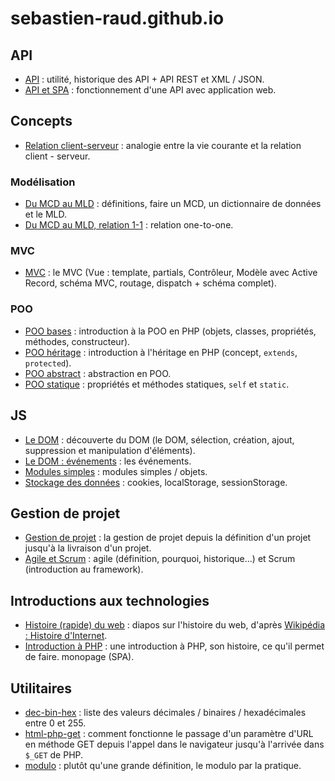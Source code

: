 # sebastien-raud.github.io

## API

- [API](https://sebastien-raud.github.io/api/) : utilité, historique des API + API REST et XML / JSON.
- [API et SPA](https://sebastien-raud.github.io/api-spa/) : fonctionnement d'une API avec application web.

## Concepts

- [Relation client-serveur](https://sebastien-raud.github.io/client-serveur/) : analogie entre la vie courante et la relation client - serveur.

### Modélisation

- [Du MCD au MLD](https://sebastien-raud.github.io/mcd-vers-mld/) : définitions, faire un MCD, un dictionnaire de données et le MLD.
- [Du MCD au MLD, relation 1-1](https://sebastien-raud.github.io/mcd-vers-mld-1-1/) : relation one-to-one.

### MVC

- [MVC](https://sebastien-raud.github.io/mvc) : le MVC (Vue : template, partials, Contrôleur, Modèle avec Active Record, schéma MVC, routage, dispatch + schéma complet).

### POO

- [POO bases](https://sebastien-raud.github.io/poo-bases) : introduction à la POO en PHP (objets, classes, propriétés, méthodes, constructeur).
- [POO héritage](https://sebastien-raud.github.io/poo-heritage) : introduction à l'héritage en PHP (concept, `extends`, `protected`).
- [POO abstract](https://sebastien-raud.github.io/poo-abstract) : abstraction en POO.
- [POO statique](https://sebastien-raud.github.io/poo-statique) : propriétés et méthodes statiques, `self` et `static`.

## JS

- [Le DOM](https://sebastien-raud.github.io/DOM/) : découverte du DOM (le DOM, sélection, création, ajout, suppression et manipulation d'éléments).
- [Le DOM : événements](https://sebastien-raud.github.io/DOM-events/) : les événements.
- [Modules simples](https://sebastien-raud.github.io/js-modules) : modules simples / objets.
- [Stockage des données](https://sebastien-raud.github.io/js-stockage-donnees) : cookies, localStorage, sessionStorage.

## Gestion de projet

- [Gestion de projet](https://sebastien-raud.github.io/gestion-de-projet/) : la gestion de projet depuis la définition d'un projet jusqu'à la livraison d'un projet.
- [Agile et Scrum](https://sebastien-raud.github.io/projet-agile/) : agile (définition, pourquoi, historique...) et Scrum (introduction au framework).

## Introductions aux technologies

- [Histoire (rapide) du web](https://sebastien-raud.github.io/histoire-rapide-du-web/) : diapos sur l'histoire du web, d'après [Wikipédia : Histoire d'Internet](https://fr.wikipedia.org/wiki/Histoire_d%27Internet).
- [Introduction à PHP](https://sebastien-raud.github.io/php-intro/) : une introduction à PHP, son histoire, ce qu'il permet de faire.
 monopage (SPA).

## Utilitaires

- [dec-bin-hex](https://sebastien-raud.github.io/dec-bin-hex/) : liste des valeurs décimales / binaires / hexadécimales entre 0 et 255.
- [html-php-get](https://sebastien-raud.github.io/html-php-get/) : comment fonctionne le passage d'un paramètre d'URL en méthode GET depuis l'appel dans le navigateur jusqu'à l'arrivée dans ``$_GET`` de PHP.
- [modulo](https://sebastien-raud.github.io/modulo/) : plutôt qu'une grande définition, le modulo par la pratique.

